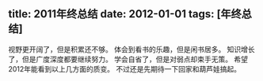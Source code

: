 title: 2011年终总结
date: 2012-01-01
tags: [年终总结]
---
视野更开阔了，但是积累还不够。
体会到看书的乐趣，但是闲书居多。
知识增长了，但是广度深度都要继续努力。
学会自省了，但是对弱点却束手无策。
希望2012年能看到以上几方面的质变。
不过还是先期待一下回家和葫芦娃搞起。